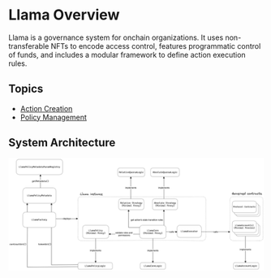# Llama Overview

Llama is a governance system for onchain organizations. It uses non-transferable NFTs to encode access control, features programmatic control of funds, and includes a modular framework to define action execution rules.

## Topics
- [Action Creation](https://github.com/code-423n4/2023-06-llama/blob/main/docs/action-creation.md)
- [Policy Management](https://github.com/code-423n4/2023-06-llama/blob/main/docs/policy-management.md)

## System Architecture

![Llama Overview](https://github.com/code-423n4/2023-06-llama/blob/main/diagrams/llama-overview.png)
